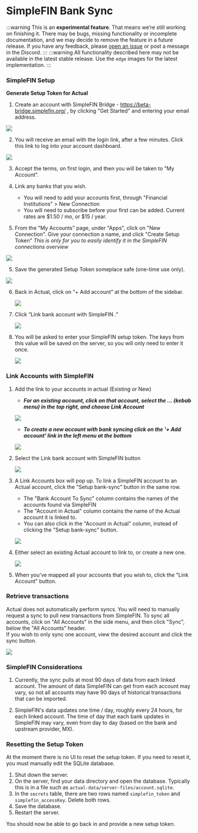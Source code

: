 # SimpleFIN Bank Sync

:::warning
This is an **experimental feature**. That means we’re still working on finishing it. There may be bugs, missing functionality or incomplete documentation, and we may decide to remove the feature in a future release. If you have any feedback, please [open an issue](https://github.com/actualbudget/actual/issues) or post a message in the Discord.
:::
:::warning
All functionality described here may not be available in the latest stable release. Use the `edge` images for the latest implementation.
:::

### SimpleFIN Setup

**Generate Setup Token for Actual**

1. Create an account with SimpleFIN Bridge - https://beta-bridge.simplefin.org/ , by clicking "Get Started" and entering your email address.

![](/static/img/connecting-your-bank/connecting-your-bank-simplefin-01.png)


2. You will receive an email with the login link, after a few minutes. Click this link to log into your account dashboard.

![](/static/img/connecting-your-bank/connecting-your-bank-simplefin-02.png)


3. Accept the terms, on first login, and then you will be taken to "My Account". 

4. Link any banks that you wish.
   - You will need to add your accounts first, through "Financial Institutions" > New Connection
   - You will need to subscribe before your first can be added. Current rates are $1.50 / mo, or $15 / year.

5. From the "My Accounts" page, under "Apps", click on "New Connection". Give your connection a name, and click "Create Setup Token"
   _This is only for you to easily identify it in the SimpleFIN connections overview_

![](/static/img/connecting-your-bank/connecting-your-bank-simplefin-03.png)

5. Save the generated Setup Token someplace safe (one-time use only).

![](/static/img/connecting-your-bank/connecting-your-bank-simplefin-04.png)

6. Back in Actual, click on “+ Add account” at the bottom of the sidebar.

   ![](/static/img/connecting-your-bank/connecting-your-bank-02.png)

7. Click “Link bank account with SimpleFIN .”

   ![](/static/img/connecting-your-bank/connecting-your-bank-simplefin-05.png)

8. You will be asked to enter your SimpleFIN setup token. The keys from this value will be saved on the server, so you will only need to enter it once.

   ![](/static/img/connecting-your-bank/connecting-your-bank-simplefin-06.png)

### Link Accounts with SimpleFIN

1. Add the link to your accounts in actual (Existing or New)

   - **_For an existing account, click on that account, select the ... (kebab menu) in the top right, and choose Link Account_**

   ![](/static/img/connecting-your-bank/connecting-your-bank-01.png)

   - **_To create a new account with bank syncing click on the '+ Add account' link in the left menu at the bottom_**

   ![](/static/img/connecting-your-bank/connecting-your-bank-02.png)

2. Select the Link bank account with SimpleFIN button

   ![](/static/img/connecting-your-bank/connecting-your-bank-simplefin-07.png)

3. A Link Accounts box will pop up. To link a SimpleFIN account to an Actual account, click the "Setup bank-sync" button in the same row.
   - The "Bank Account To Sync" column contains the names of the accounts found via SimpleFIN
   - The "Account in Actual" column contains the name of the Actual account it is linked to.
   - You can also click in the "Account in Actual" column, instead of clicking the "Setup bank-sync" button.

   ![](/static/img/connecting-your-bank/connecting-your-bank-simplefin-08.png)

4. Either select an existing Actual account to link to, or create a new one.

   ![](/static/img/connecting-your-bank/connecting-your-bank-simplefin-09.png)

5. When you've mapped all your accounts that you wish to, click the "Link Account" button.

### Retrieve transactions

Actual does not automatically perform syncs.
You will need to manually request a sync to pull new transactions from SimpleFIN.
To sync all accounts, click on "All Accounts" in the side menu, and then click "Sync", below the "All Accounts" header.  
If you wish to only sync one account, view the desired account and click the sync button.

  ![](/static/img/connecting-your-bank/connecting-your-bank-simplefin-10.png)

### SimpleFIN Considerations

1. Currently, the sync pulls at most 90 days of data from each linked account. The amount of data SimpleFIN can get from each account may vary, so not all accounts may have 90 days of historical transactions that can be imported.

2. SimpleFIN's data updates one time / day, roughly every 24 hours, for each linked account. The time of day that each bank updates in SimpleFIN may vary, even from day to day (based on the bank and upstream provider, MX).

### Resetting the Setup Token

At the moment there is no UI to reset the setup token.  If you need to reset it, you must manually edit the SQLite database.

1. Shut down the server.
2. On the server, find your data directory and open the database.  Typically this is in a file such as `actual-data/server-files/account.sqlite`.
3. In the `secrets` table, there are two rows named `simplefin_token` and `simplefin_accessKey`.  Delete both rows.
4. Save the database.
5. Restart the server.

You should now be able to go back in and provide a new setup token.
